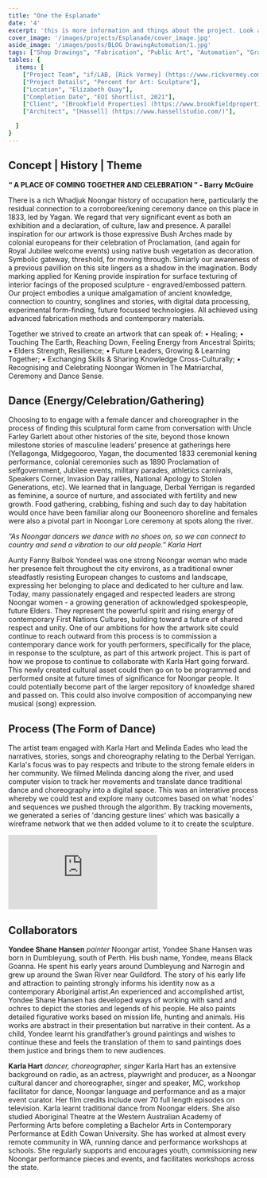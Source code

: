 ```yaml
---
title: "One the Esplanade" 
date: '4'
excerpt: 'this is more information and things about the project. Look at this test, it is testing the length of the item'
cover_image: '/images/projects/Esplanade/cover_image.jpg'
aside_image: '/images/posts/BLOG_DrawingAutomation/1.jpg'
tags: ["Shop Drawings", "Fabrication", "Public Art", "Automation", "Grasshopper", "Computational Design", "Rhino 3D"]
tables: {
  items: [
    ["Project Team", "if/LAB, [Rick Vermey] (https://www.rickvermey.com/), [Shane Hansen] (https://japingkaaboriginalart.com/collections/yondee-shane-hansen/), [Karla Hart] (https://karlahartproductions.com/), Melinda Eades (Dancer), Uncle Farley Garlett (Cultural Advisor) "],
    ["Project Details", "Percent for Art: Sculpture"],
    ["Location", "Elizabeth Quay"],
    ["Completion Date", "EOI Shortlist, 2021"],
    ["Client", "[Brookfield Properties] (https://www.brookfieldproperties.com/en.html)"],
    ["Architect", "[Hassell] (https://www.hassellstudio.com/)"],

  ]
}
---
```


## Concept | History | Theme

**“ A PLACE OF COMING TOGETHER AND CELEBRATION ” - Barry McGuire**

There is a rich Whadjuk Noongar history of occupation here, particularly the residual connection to a corroboree/kening ceremony dance on this place in 1833, led by Yagan. We regard that very significant event as both an exhibition and a declaration, of culture, law and presence. A parallel inspiration for our artwork is those expressive Bush Arches made by colonial europeans for their celebration of Proclamation, (and again for Royal Jubilee welcome events) using native bush vegetation as decoration. Symbolic gateway, threshold, for moving through. Simiarly our awareness of
a previous pavillion on this site lingers as a shadow in the imagination. Body marking applied for Kening provide inspiration for surface texturing of interior facings of the proposed sculpture - engraved/embossed pattern. Our project embodies a unique amalgamation of ancient knowledge, connection to country, songlines and stories, with digital data processing, experimental form-finding, future focussed technologies. All achieved using advanced fabrication methods and contemporary materials. 

Together we strived to create an artwork that can speak of:
• Healing;
• Touching The Earth, Reaching Down, Feeling Energy from Ancestral Spirits;
• Elders Strength, Resilience;
• Future Leaders, Growing & Learning Together;
• Exchanging Skills & Sharing Knowledge Cross-Culturally;
• Recognising and Celebrating Noongar Women in The Matriarchal, Ceremony and Dance Sense.


## Dance (Energy/Celebration/Gathering)

Choosing to to engage with a female dancer and choreographer in the process of finding this sculptural form came from conversation with Uncle Farley Garlett about other histories of the site, beyond those known milestone stories of masculine leaders’ presence at gatherings here (Yellagonga, Midgegooroo, Yagan, the documented 1833 ceremonial kening performance, colonial ceremonies such as 1890 Proclamation of selfgovernment, Jubilee events, military parades, athletics carnivals, Speakers Corner, Invasion Day rallies, National Apology to Stolen Generations, etc). We learned that in language, Derbal Yerrigan is regarded as feminine, a source of nurture, and associated with fertility and new growth. Food gathering, crabbing, fishing and such day to day habitation would once have been familiar along our Booneenoro shoreline and females were also a pivotal part in Noongar Lore ceremony at spots along the river. 

*“As Noongar dancers we dance with no shoes on, so we can connect to country and send a vibration to our old people.” Karla Hart*

Aunty Fanny Balbok Yondeel was one strong Noongar woman who made her presence felt throughout the city environs, as a traditional owner steadfastly resisting European changes to customs and landscape, expressing her belonging to place and dedicated to her culture and law. Today, many passionately engaged and respected leaders are strong Noongar women - a growing generation of acknowledged spokespeople, future Elders. They represent the powerful spirit and rising energy of contemporary First Nations Cultures, building toward a future of shared respect and unity. One of our ambitions for how the artwork site could continue to reach outward from this process is to commission a contemporary dance work for youth performers, specifically for the place, in response to the sculpture, as part of this artwork project. This is part of how we propose to continue to collaborate with Karla Hart going forward. This newly created cultural asset could then go on to be programmed and performed onsite at future times of significance for Noongar people. It could potentially become part of the larger repository of knowledge shared and passed on. This could also involve composition of accompanying new musical (song) expression.


## Process (The Form of Dance)

The artist team engaged with Karla Hart and Melinda Eades who lead the narratives, stories, songs and choreography relating to the Derbal Yerrigan. Karla's focus was to pay respects and tribute to the strong female elders in her community.
We filmed Melinda dancing along the river, and used computer vision to track her movements and translate dance traditional dance and choreography into a digital space. This was an interative process whereby we could test and explore many outcomes based on what 'nodes' and sequences we pushed through the algorithm. By tracking movements, we generated a series of 'dancing gesture lines' which was basically a wireframe network that we then added volume to it to create the sculpture. 

<div >
<iframe class="VideoMD"  src="https://www.youtube.com/embed/SfVSOS5ZnLU" title="YouTube video player" frameborder="0" allow="accelerometer; autoplay; clipboard-write; encrypted-media; gyroscope; picture-in-picture" allowfullscreen></iframe>
</div>

## Collaborators 
**Yondee Shane Hansen** *painter*
Noongar artist, Yondee Shane Hansen was born in Dumbleyung, south of Perth. His bush name, Yondee, means Black Goanna. He spent his early years around Dumbleyung and Narrogin and grew up around the Swan River near Guildford. The story of his early life and attraction to painting strongly informs his identity now as a contemporary Aboriginal artist.An experienced and accomplished artist, Yondee Shane Hansen has developed ways of working with sand and ochres to depict the stories and legends of his people. He also paints detailed figurative works based on mission life, hunting and animals.
His works are abstract in their presentation but narrative in their content. As a child, Yondee learnt his grandfather’s ground paintings and wishes to continue these and feels the translation of them to sand paintings does them justice and brings them to new audiences.

**Karla Hart** *dancer, choreographer, singer*
Karla Hart has an extensive background on radio, as an actress, playwright and producer, as a Noongar cultural dancer and choreographer, singer and speaker, MC, workshop facilitator for dance, Noongar language and performance and as a major event curator. Her film credits include over 70 full length episodes on television. Karla learnt traditional dance from Noongar elders. She also studied Aboriginal Theatre at the Western Australian Academy of Performing Arts before completing a Bachelor Arts in Contemporary Performance at Edith Cowan University. She has worked at almost every remote community in WA, running dance and performance workshops at schools. She regularly supports and encourages youth, commissioning new Noongar performance pieces and events, and facilitates workshops across the state.

